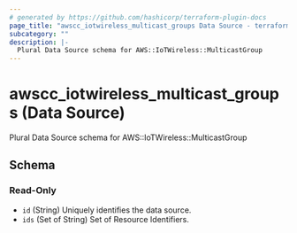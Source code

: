 ```yaml
---
# generated by https://github.com/hashicorp/terraform-plugin-docs
page_title: "awscc_iotwireless_multicast_groups Data Source - terraform-provider-awscc"
subcategory: ""
description: |-
  Plural Data Source schema for AWS::IoTWireless::MulticastGroup
---
```


# awscc_iotwireless_multicast_groups (Data Source)

Plural Data Source schema for AWS::IoTWireless::MulticastGroup



<!-- schema generated by tfplugindocs -->
## Schema

### Read-Only

- `id` (String) Uniquely identifies the data source.
- `ids` (Set of String) Set of Resource Identifiers.


